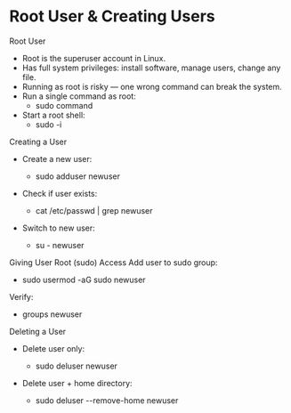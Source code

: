 # Root User & Creating Users

Root User
 - Root is the superuser account in Linux.
 - Has full system privileges: install software, manage users, change any file.
 - Running as root is risky — one wrong command can break the system.
 - Run a single command as root:
   - sudo command
 - Start a root shell:
   - sudo -i

Creating a User
 - Create a new user:
   - sudo adduser newuser

 - Check if user exists:
   - cat /etc/passwd | grep newuser

 - Switch to new user:
   - su - newuser

Giving User Root (sudo) Access
Add user to sudo group:
 - sudo usermod -aG sudo newuser

Verify:
 - groups newuser

Deleting a User
- Delete user only:
  - sudo deluser newuser

- Delete user + home directory:
  - sudo deluser --remove-home newuser
